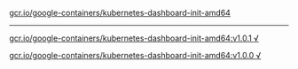 [gcr.io/google-containers/kubernetes-dashboard-init-amd64](https://hub.docker.com/r/anjia0532/google-containers.kubernetes-dashboard-init-amd64/tags/) 

----
[gcr.io/google-containers/kubernetes-dashboard-init-amd64:v1.0.1 √](https://hub.docker.com/r/anjia0532/google-containers.kubernetes-dashboard-init-amd64/tags/)

[gcr.io/google-containers/kubernetes-dashboard-init-amd64:v1.0.0 √](https://hub.docker.com/r/anjia0532/google-containers.kubernetes-dashboard-init-amd64/tags/)

